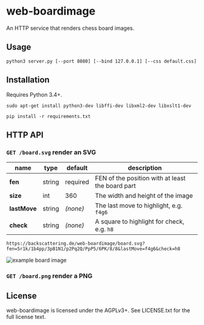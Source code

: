 web-boardimage
==============

An HTTP service that renders chess board images.

Usage
-----

```
python3 server.py [--port 8080] [--bind 127.0.0.1] [--css default.css]
```

Installation
------------

Requires Python 3.4+.

```
sudo apt-get install python3-dev libffi-dev libxml2-dev libxslt1-dev

pip install -r requirements.txt
```

HTTP API
--------

### `GET /board.svg` render an SVG

name | type | default | description
--- | --- | --- | ---
**fen** | string | required | FEN of the position with at least the board part
**size** | int | 360 | The width and height of the image
**lastMove** | string | *(none)* | The last move to highlight, e.g. `f4g6`
**check** | string | *(none)* | A square to highlight for check, e.g. `h8`

```
https://backscattering.de/web-boardimage/board.svg?fen=5r1k/1b4pp/3pB1N1/p2Pq2Q/PpP5/6PK/8/8&lastMove=f4g6&check=h8
```

![example board image](https://backscattering.de/web-boardimage/board.svg?fen=5r1k/1b4pp/3pB1N1/p2Pq2Q/PpP5/6PK/8/8&lastMove=f4g6&check=h8)

### `GET /board.png` render a PNG

License
-------

web-boardimage is licensed under the AGPLv3+. See LICENSE.txt for the full
license text.
